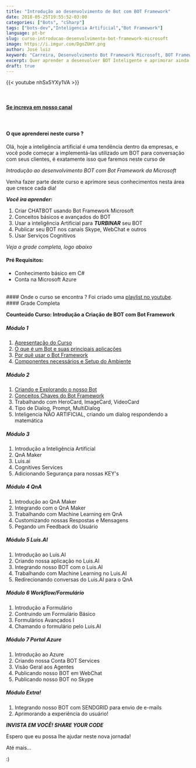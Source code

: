 ```yaml
---
title: "Introdução ao desenvolvimento de Bot com BOT Framework"
date: 2018-05-25T19:55:52-03:00
categories: ["Bots", "cSharp"]
tags: ["bots-dev","Inteligencia Artificial","Bot Framework"]
language: pt-br
slug: curso-introducao-desenvolvimento-bot-framework-microsoft
image: https://i.imgur.com/DgoZUmY.png
author: José luiz
keyword: "Carreira, Desenvolvimento Bot Framework Microsoft, BOT Framework"
excerpt: Quer aprender a desenvolver BOT Inteligente e aprimorar ainda mais sua carreira ? Neste curso vamos desenvolver juntos um BOT realmente funcional usando Inteligência Artificial!
draft: true
---
```



 {{< youtube nhSx5YXy1VA >}}

<br>

#### <a href="https://www.youtube.com/user/thetvisco?sub_confirmation=1" target="_blank">Se increva em nosso canal</a>
<br>

#### O que aprenderei neste curso ?
Olá, hoje a inteligência artificial é uma tendência dentro da empresas, e você pode começar a implementá-las utilizado um BOT para conversação com seus clientes, é exatamente isso que faremos neste curso de

*Introdução ao desenvolvimento BOT com Bot Framework da Microsoft*

Venha fazer parte deste curso e aprimore seus conhecimentos nesta área que cresce cada dia!

***Você ira aprender:***

1. Criar CHATBOT usando Bot Framework Microsoft
2. Conceitos básicos e avançados do BOT
3. Usar a inteligência Artificial para ***TURBINAR*** seu BOT
4. Publicar seu BOT nos canais Skype, WebChat e outros
5. Usar Serviços Cognitivos

*Veja a grade completa, logo abaixo*
<br>
#### Pré Requisitos: 
* Conhecimento básico em C# 
* Conta na Microsoft Azure

<br>
#### Onde o curso se encontra ?
Foi criado uma <a href="https://www.youtube.com/watch?v=_jdL2h5w57c&list=PLKFPj_rn88vYR5rgcYk5j1jmXMS4lCPMn" target="_blank"> playlist no youtube</a>.


<br>
#### Grade Completa

**Counteúdo Curso: Introdução a Criação de BOT com Bot Framework**


##### Módulo 1
1. <a href="https://www.youtube.com/watch?v=nhSx5YXy1VA" target="_blank">Apresentação do Curso</a>
2. <a href="https://www.youtube.com/watch?v=4cRoGHzhVIY" target="_blank">O que é um Bot e suas principais aplicações</a>
3. <a href="https://www.youtube.com/watch?v=yfRdJJPQc2c" target="_blank">Por quê usar o Bot Framework</a>
4. <a href="https://www.youtube.com/watch?v=8SPaK3s8lwI" target="_blank">Componentes necessários e Setup do Ambiente</a>

##### Módulo 2 
1. <a href="https://www.youtube.com/watch?v=etjl2e3kiSw" target="_blank">Criando e Explorando o nosso Bot</a>
2. <a href="https://www.youtube.com/watch?v=5Rzi80BhNAo" target="_blank">Conceitos Chaves do Bot Framework</a>
3. Trabalhando com HeroCard, ImageCard, VideoCard
4. Tipo de Dialog, Prompt, MultiDialog
5. Inteligencia NÃO ARTIFICIAL, criando um dialog respondendo a matemática

##### Módulo 3
1. Introdução a Inteligência Artificial
2. QnA Maker
3. Luis.ai
4. Cognitives Services
5. Adicionando Segurança para nossas KEY's

##### Módulo 4 QnA
1. Introdução ao QnA Maker
2. Integrando com o QnA Maker
3. Trabalhando com Machine Learning em QnA
4. Customizando nossas Respostas e Mensagens
5. Pegando um Feedback do Usuário

##### Módulo 5 Luis.AI
1. Introdução ao Luis.AI
2. Criando nossa aplicação no Luis.AI
3. Integrando nosso BOT com o Luis.AI
4. Trabalhando com Machine Learning no Luis.AI
5. Redirecionando conversas do Luis.AI para o QnA

##### Módulo 6 Workflow/Formulário
1. Introdução a Formulário
2. Contruindo um Formulário Básico
3. Formulários Avançados I
4. Chamando o formulário pelo Luis.AI

##### Módulo 7 Portal Azure
1. Introdução ao Azure
2. Criando nossa Conta BOT Services
3. Visão Geral aos Agentes
4. Publicando nosso BOT em WebChat
5. Publicando nosso BOT no Skype

##### Módulo Extra!
1. Integrando nosso BOT com SENDGRID para envio de e-mails
2. Aprimorando a experiência do usuário!


***INVISTA EM VOCÊ! SHARE YOUR CODE***

Espero que eu possa lhe ajudar neste nova jornada!

Até mais...

:)